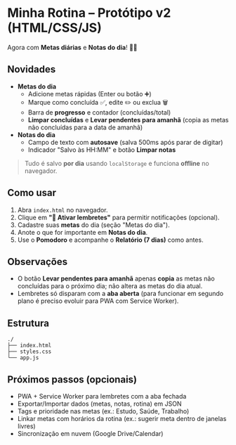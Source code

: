 # Minha Rotina – Protótipo v2 (HTML/CSS/JS)

Agora com **Metas diárias** e **Notas do dia**! 🎯📝

## Novidades
- **Metas do dia**
  - Adicione metas rápidas (Enter ou botão ➕)
  - Marque como concluída ✅, edite ✏️ ou exclua 🗑️
  - Barra de **progresso** e contador (concluídas/total)
  - **Limpar concluídas** e **Levar pendentes para amanhã** (copia as metas não concluídas para a data de amanhã)
- **Notas do dia**
  - Campo de texto com **autosave** (salva 500ms após parar de digitar)
  - Indicador "Salvo às HH:MM" e botão **Limpar notas**

> Tudo é salvo **por dia** usando `localStorage` e funciona **offline** no navegador.

## Como usar
1. Abra `index.html` no navegador.
2. Clique em **"🔔 Ativar lembretes"** para permitir notificações (opcional).
3. Cadastre suas **metas** do dia (seção "Metas do dia").
4. Anote o que for importante em **Notas do dia**.
5. Use o **Pomodoro** e acompanhe o **Relatório (7 dias)** como antes.

## Observações
- O botão **Levar pendentes para amanhã** apenas **copia** as metas não concluídas para o próximo dia; não altera as metas do dia atual.
- Lembretes só disparam com a **aba aberta** (para funcionar em segundo plano é preciso evoluir para PWA com Service Worker).

## Estrutura
```
./
├── index.html
├── styles.css
└── app.js
```

## Próximos passos (opcionais)
- PWA + Service Worker para lembretes com a aba fechada
- Exportar/Importar dados (metas, notas, rotina) em JSON
- Tags e prioridade nas metas (ex.: Estudo, Saúde, Trabalho)
- Linkar metas com horários da rotina (ex.: sugerir meta dentro de janelas livres)
- Sincronização em nuvem (Google Drive/Calendar)
